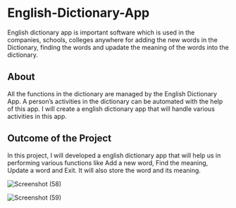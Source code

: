# English-Dictionary-App

English dictionary app is important software which is used in the companies, schools, colleges anywhere for adding the new words in the Dictionary, finding the words and upadate the meaning of the words into the dictionary.

## About
All the functions in the dictionary are managed by the English Dictionary App. A person’s activities in the dictionary can be automated with the help of this app. I will create a english dictionary app that will handle various activities in this app.

## Outcome of the Project
In this project, I will developed a english dictionary app that will help us in performing various functions like Add a new word, Find the meaning, Update a word and Exit. It will also store the word and its meaning.  

![Screenshot (58)](https://user-images.githubusercontent.com/88077075/166106216-2dfd3fbd-5696-431c-a2ce-78bdf2dbd00f.png)

![Screenshot (59)](https://user-images.githubusercontent.com/88077075/166106229-89627139-62f2-4ec1-b4bf-406df47e0412.png)
